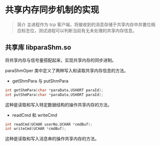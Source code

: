 # 共享内存同步机制的实现

> 简介 主进程作为 tcp 客户端，将接收到的消息存储于共享内存中并置位相应标志位，测试进程可以判断当前有无未处理的共享内存信息。

## 共享库 libparaShm.so
将共享内存与信号量搭配起来，实现共享内存的同步进制。

paraShmOper 类中定义了两种写入和读取共享内存信息的方法。

* getShmPara 与 putShmPara
```c
int getShmPara(char *paraData,USHORT paraId);
int putShmPara(char *paraData,USHORT paraId);
```
这种是读取和写入特定数据结构的操作共享内存的方法。

* readCmd 和 writeCmd
```c
int readCmd(UCHAR userNo,UCHAR *cmdBuf);
int writeCmd(UCHAR *cmdBuf);
```
这种是读取和写入消息串的操作共享内存的方法。